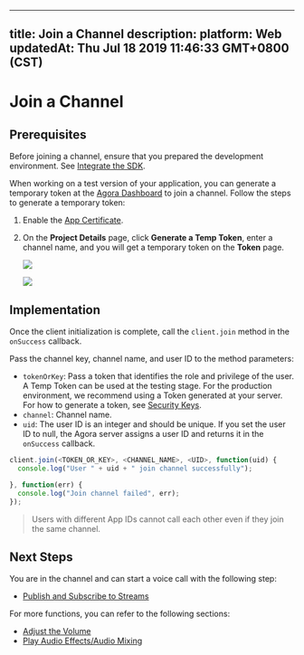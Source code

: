 
---
title: Join a Channel
description: 
platform: Web
updatedAt: Thu Jul 18 2019 11:46:33 GMT+0800 (CST)
---
# Join a Channel
## Prerequisites

Before joining a channel, ensure that you prepared the development environment. See [Integrate the SDK](../../en/Voice/web_prepare.md).

When working on a test version of your application, you can generate a temporary token at the [Agora Dashboard](https://dashboard.agora.io/) to join a channel. Follow the steps to generate a temporary token:

1. Enable the [App Certificate](../../en/Voice/token.md). 

2. On the **Project Details** page, click **Generate a Temp Token**, enter a channel name, and you will get a temporary token on the **Token** page. 

	![](https://web-cdn.agora.io/docs-files/1563113619615)

	![](https://web-cdn.agora.io/docs-files/1563113643411)

## Implementation

Once the client initialization is complete, call the `client.join`  method in the `onSuccess` callback.

Pass the channel key, channel name, and user ID to the method parameters:

- `tokenOrKey`: Pass a token that identifies the role and privilege of the user. A Temp Token can be used at the testing stage. For the production environment, we recommend using a Token generated at your server. For how to generate a token, see [Security Keys](../../en/Voice/token.md). 
- `channel`: Channel name.
- `uid`: The user ID is an integer and should be unique. If you set the user ID to null, the Agora server assigns a user ID and returns it in the `onSuccess` callback.

```javascript
client.join(<TOKEN_OR_KEY>, <CHANNEL_NAME>, <UID>, function(uid) {
  console.log("User " + uid + " join channel successfully");

}, function(err) {
  console.log("Join channel failed", err);
});
```

> Users with different App IDs cannot call each other even if they join the same channel.

## Next Steps

You are in the channel and can start a voice call with the following step:

- [Publish and Subscribe to Streams](../../en/Voice/publish_web_audio.md)

For more functions, you can refer to the following sections:

- [Adjust the Volume](../../en/Voice/volume_web.md)
- [Play Audio Effects/Audio Mixing](../../en/Voice/effect_mixing_web.md)

